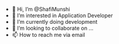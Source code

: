 - 👋 Hi, I’m @ShafiMunshi
- 👀 I’m interested in Application Developer
- 🌱 I’m currently doing development
- 💞️ I’m looking to collaborate on ...
- 📫 How to reach me via email

<!---
ShafiMunshi/ShafiMunshi is a ✨ special ✨ repository because its `README.md` (this file) appears on your GitHub profile.
You can click the Preview link to take a look at your changes.
--->
